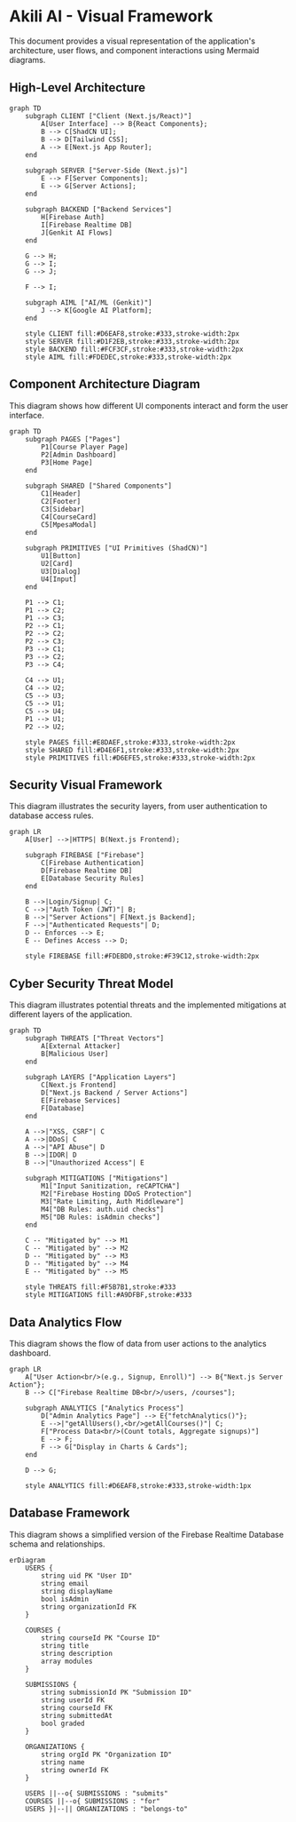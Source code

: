 
# Akili AI - Visual Framework

This document provides a visual representation of the application's architecture, user flows, and component interactions using Mermaid diagrams.

## High-Level Architecture

```mermaid
graph TD
    subgraph CLIENT ["Client (Next.js/React)"]
        A[User Interface] --> B{React Components};
        B --> C[ShadCN UI];
        B --> D[Tailwind CSS];
        A --> E[Next.js App Router];
    end

    subgraph SERVER ["Server-Side (Next.js)"]
        E --> F[Server Components];
        E --> G[Server Actions];
    end

    subgraph BACKEND ["Backend Services"]
        H[Firebase Auth]
        I[Firebase Realtime DB]
        J[Genkit AI Flows]
    end

    G --> H;
    G --> I;
    G --> J;

    F --> I;

    subgraph AIML ["AI/ML (Genkit)"]
        J --> K[Google AI Platform];
    end

    style CLIENT fill:#D6EAF8,stroke:#333,stroke-width:2px
    style SERVER fill:#D1F2EB,stroke:#333,stroke-width:2px
    style BACKEND fill:#FCF3CF,stroke:#333,stroke-width:2px
    style AIML fill:#FDEDEC,stroke:#333,stroke-width:2px
```

## Component Architecture Diagram

This diagram shows how different UI components interact and form the user interface.

```mermaid
graph TD
    subgraph PAGES ["Pages"]
        P1[Course Player Page]
        P2[Admin Dashboard]
        P3[Home Page]
    end

    subgraph SHARED ["Shared Components"]
        C1[Header]
        C2[Footer]
        C3[Sidebar]
        C4[CourseCard]
        C5[MpesaModal]
    end

    subgraph PRIMITIVES ["UI Primitives (ShadCN)"]
        U1[Button]
        U2[Card]
        U3[Dialog]
        U4[Input]
    end

    P1 --> C1;
    P1 --> C2;
    P1 --> C3;
    P2 --> C1;
    P2 --> C2;
    P2 --> C3;
    P3 --> C1;
    P3 --> C2;
    P3 --> C4;

    C4 --> U1;
    C4 --> U2;
    C5 --> U3;
    C5 --> U1;
    C5 --> U4;
    P1 --> U1;
    P2 --> U2;

    style PAGES fill:#E8DAEF,stroke:#333,stroke-width:2px
    style SHARED fill:#D4E6F1,stroke:#333,stroke-width:2px
    style PRIMITIVES fill:#D6EFE5,stroke:#333,stroke-width:2px
```

## Security Visual Framework

This diagram illustrates the security layers, from user authentication to database access rules.

```mermaid
graph LR
    A[User] -->|HTTPS| B(Next.js Frontend);

    subgraph FIREBASE ["Firebase"]
        C[Firebase Authentication]
        D[Firebase Realtime DB]
        E[Database Security Rules]
    end

    B -->|Login/Signup| C;
    C -->|"Auth Token (JWT)"| B;
    B -->|"Server Actions"| F[Next.js Backend];
    F -->|"Authenticated Requests"| D;
    D -- Enforces --> E;
    E -- Defines Access --> D;

    style FIREBASE fill:#FDEBD0,stroke:#F39C12,stroke-width:2px
```

## Cyber Security Threat Model

This diagram illustrates potential threats and the implemented mitigations at different layers of the application.

```mermaid
graph TD
    subgraph THREATS ["Threat Vectors"]
        A[External Attacker]
        B[Malicious User]
    end
    
    subgraph LAYERS ["Application Layers"]
        C[Next.js Frontend]
        D["Next.js Backend / Server Actions"]
        E[Firebase Services]
        F[Database]
    end
    
    A -->|"XSS, CSRF"| C
    A -->|DDoS| C
    A -->|"API Abuse"| D
    B -->|IDOR| D
    B -->|"Unauthorized Access"| E
    
    subgraph MITIGATIONS ["Mitigations"]
        M1["Input Sanitization, reCAPTCHA"]
        M2["Firebase Hosting DDoS Protection"]
        M3["Rate Limiting, Auth Middleware"]
        M4["DB Rules: auth.uid checks"]
        M5["DB Rules: isAdmin checks"]
    end
    
    C -- "Mitigated by" --> M1
    C -- "Mitigated by" --> M2
    D -- "Mitigated by" --> M3
    D -- "Mitigated by" --> M4
    E -- "Mitigated by" --> M5
    
    style THREATS fill:#F5B7B1,stroke:#333
    style MITIGATIONS fill:#A9DFBF,stroke:#333
```

## Data Analytics Flow

This diagram shows the flow of data from user actions to the analytics dashboard.

```mermaid
graph LR
    A["User Action<br/>(e.g., Signup, Enroll)"] --> B{"Next.js Server Action"};
    B --> C["Firebase Realtime DB<br/>/users, /courses"];
    
    subgraph ANALYTICS ["Analytics Process"]
        D["Admin Analytics Page"] --> E{"fetchAnalytics()"};
        E -->|"getAllUsers(),<br/>getAllCourses()"| C;
        F["Process Data<br/>(Count totals, Aggregate signups)"]
        E --> F;
        F --> G["Display in Charts & Cards"];
    end
    
    D --> G;

    style ANALYTICS fill:#D6EAF8,stroke:#333,stroke-width:1px
```

## Database Framework

This diagram shows a simplified version of the Firebase Realtime Database schema and relationships.

```mermaid
erDiagram
    USERS {
        string uid PK "User ID"
        string email
        string displayName
        bool isAdmin
        string organizationId FK
    }

    COURSES {
        string courseId PK "Course ID"
        string title
        string description
        array modules
    }

    SUBMISSIONS {
        string submissionId PK "Submission ID"
        string userId FK
        string courseId FK
        string submittedAt
        bool graded
    }

    ORGANIZATIONS {
        string orgId PK "Organization ID"
        string name
        string ownerId FK
    }

    USERS ||--o{ SUBMISSIONS : "submits"
    COURSES ||--o{ SUBMISSIONS : "for"
    USERS }|--|| ORGANIZATIONS : "belongs-to"
```

